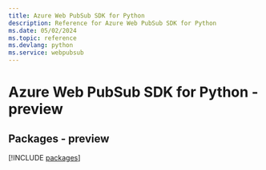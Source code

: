```yaml
---
title: Azure Web PubSub SDK for Python
description: Reference for Azure Web PubSub SDK for Python
ms.date: 05/02/2024
ms.topic: reference
ms.devlang: python
ms.service: webpubsub
---
```

# Azure Web PubSub SDK for Python - preview
## Packages - preview
[!INCLUDE [packages](web-pubsub-index.md)]